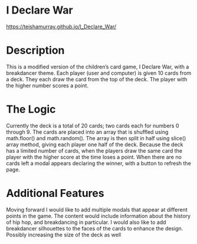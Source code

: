 # I Declare War
https://teishamurray.github.io/I_Declare_War/

# Description
This is a modified version of the children’s card game, I Declare War, with a breakdancer theme. Each player (user and computer) is given 10 cards from a deck. They each draw the card from the top of the deck. The player with the higher number scores a point. 

# The Logic
Currently the deck is a total of 20 cards; two cards each for numbers 0 through 9.
The cards are placed into an array that is shuffled using math.floor() and math.random().
The array is then split in half using slice() array method, giving each player one half of the deck.
Because the deck has a limited number of cards, when the players draw the same card the player with the higher score at the time loses a point. 
When there are no cards left a modal appears declaring the winner, with a button to refresh the page. 

# Additional Features
Moving forward I would like to add multiple modals that appear at different points in the game. The content would include information about the history of hip hop, and breakdancing in particular.
I would also like to add breakdancer silhouettes to the faces of the cards to enhance the design. Possibly increasing the size of the deck as well
